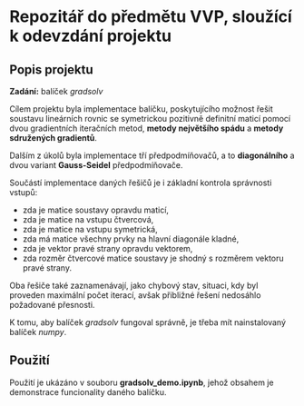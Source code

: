 # Repozitář do předmětu VVP, sloužící k odevzdání projektu

## Popis projektu

**Zadání:** balíček *gradsolv*

Cílem projektu byla implementace balíčku, 
poskytujícího možnost řešit soustavu lineárních rovnic se symetrickou pozitivně definitní maticí pomocí dvou gradientních iteračních metod, 
**metody největšího spádu** a **metody sdružených gradientů**.

Dalším z úkolů byla implementace tří předpodmíňovačů, a to **diagonálního** a dvou variant **Gauss-Seidel** předpodmíňovače.

Součástí implementace daných řešičů je i základní kontrola správnosti vstupů:
- zda je matice soustavy opravdu maticí,
- zda je matice na vstupu čtvercová,
- zda je matice na vstupu symetrická,
- zda má matice všechny prvky na hlavní diagonále kladné,
- zda je vektor pravé strany opravdu vektorem,
- zda rozměr čtvercové matice soustavy je shodný s rozměrem vektoru pravé strany.

Oba řešiče také zaznamenávají, jako chybový stav, situaci, kdy byl proveden maximální počet iterací, avšak přibližné řešení nedosáhlo požadované přesnosti.

K tomu, aby balíček *gradsolv* fungoval správně, je třeba mít nainstalovaný balíček *numpy*.

## Použití

Použití je ukázáno v souboru **gradsolv_demo.ipynb**, jehož obsahem je demonstrace funcionality daného balíčku.